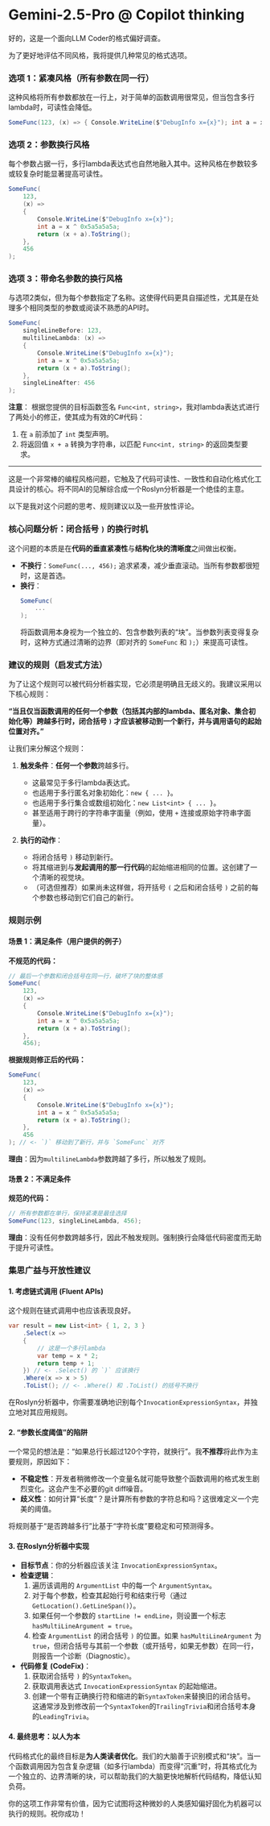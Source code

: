 # Gemini-2.5-Pro @ Copilot thinking

好的，这是一个面向LLM Coder的格式偏好调查。

为了更好地评估不同风格，我将提供几种常见的格式选项。

### 选项 1：紧凑风格（所有参数在同一行）

这种风格将所有参数都放在一行上，对于简单的函数调用很常见，但当包含多行lambda时，可读性会降低。

```csharp
SomeFunc(123, (x) => { Console.WriteLine($"DebugInfo x={x}"); int a = x ^ 0x5a5a5a5a; return (x + a).ToString(); }, 456);
```

### 选项 2：参数换行风格

每个参数占据一行，多行lambda表达式也自然地融入其中。这种风格在参数较多或较复杂时能显著提高可读性。

```csharp
SomeFunc(
    123,
    (x) =>
    {
        Console.WriteLine($"DebugInfo x={x}");
        int a = x ^ 0x5a5a5a5a;
        return (x + a).ToString();
    },
    456
);
```

### 选项 3：带命名参数的换行风格

与选项2类似，但为每个参数指定了名称。这使得代码更具自描述性，尤其是在处理多个相同类型的参数或阅读不熟悉的API时。

```csharp
SomeFunc(
    singleLineBefore: 123,
    multilineLambda: (x) =>
    {
        Console.WriteLine($"DebugInfo x={x}");
        int a = x ^ 0x5a5a5a5a;
        return (x + a).ToString();
    },
    singleLineAfter: 456
);
```

**注意**：
根据您提供的目标函数签名 `Func<int, string>`，我对lambda表达式进行了两处小的修正，使其成为有效的C#代码：
1.  在 `a` 前添加了 `int` 类型声明。
2.  将返回值 `x + a` 转换为字符串，以匹配 `Func<int, string>` 的返回类型要求。

---

这是一个非常棒的编程风格问题，它触及了代码可读性、一致性和自动化格式化工具设计的核心。将不同AI的见解综合成一个Roslyn分析器是一个绝佳的主意。

以下是我对这个问题的思考、规则建议以及一些开放性评论。

### 核心问题分析：闭合括号 `)` 的换行时机

这个问题的本质是在**代码的垂直紧凑性**与**结构化块的清晰度**之间做出权衡。

*   **不换行**：`SomeFunc(..., 456);` 追求紧凑，减少垂直滚动。当所有参数都很短时，这是首选。
*   **换行**：
    ```csharp
    SomeFunc(
        ...
    );
    ```
    将函数调用本身视为一个独立的、包含参数列表的“块”。当参数列表变得复杂时，这种方式通过清晰的边界（即对齐的 `SomeFunc` 和 `);`）来提高可读性。

### 建议的规则（启发式方法）

为了让这个规则可以被代码分析器实现，它必须是明确且无歧义的。我建议采用以下核心规则：

**“当且仅当函数调用的任何一个参数（包括其内部的lambda、匿名对象、集合初始化等）跨越多行时，闭合括号 `)` 才应该被移动到一个新行，并与调用语句的起始位置对齐。”**

让我们来分解这个规则：

1.  **触发条件**：**任何一个参数**跨越多行。
    *   这最常见于多行lambda表达式。
    *   也适用于多行匿名对象初始化：`new { ... }`。
    *   也适用于多行集合或数组初始化：`new List<int> { ... }`。
    *   甚至适用于跨行的字符串字面量（例如，使用 `+` 连接或原始字符串字面量）。

2.  **执行的动作**：
    *   将闭合括号 `)` 移动到新行。
    *   将其缩进到与**发起调用的那一行代码**的起始缩进相同的位置。这创建了一个清晰的视觉块。
    *   （可选但推荐）如果尚未这样做，将开括号 `(` 之后和闭合括号 `)` 之前的每个参数也移动到它们自己的新行。

### 规则示例

#### 场景 1：满足条件（用户提供的例子）

**不规范的代码：**
```csharp
// 最后一个参数和闭合括号在同一行，破坏了块的整体感
SomeFunc(
    123,
    (x) =>
    {
        Console.WriteLine($"DebugInfo x={x}");
        int a = x ^ 0x5a5a5a5a;
        return (x + a).ToString();
    },
    456); 
```

**根据规则修正后的代码：**
```csharp
SomeFunc(
    123,
    (x) =>
    {
        Console.WriteLine($"DebugInfo x={x}");
        int a = x ^ 0x5a5a5a5a;
        return (x + a).ToString();
    },
    456
); // <- `)` 移动到了新行，并与 `SomeFunc` 对齐
```
**理由**：因为`multilineLambda`参数跨越了多行，所以触发了规则。

#### 场景 2：不满足条件

**规范的代码：**
```csharp
// 所有参数都在单行，保持紧凑是最佳选择
SomeFunc(123, singleLineLambda, 456);
```
**理由**：没有任何参数跨越多行，因此不触发规则。强制换行会降低代码密度而无助于提升可读性。

### 集思广益与开放性建议

#### 1. 考虑链式调用 (Fluent APIs)

这个规则在链式调用中也应该表现良好。
```csharp
var result = new List<int> { 1, 2, 3 }
    .Select(x =>
    {
        // 这是一个多行lambda
        var temp = x * 2;
        return temp + 1;
    }) // <- .Select() 的 `)` 应该换行
    .Where(x => x > 5)
    .ToList(); // <- .Where() 和 .ToList() 的括号不换行
```
在Roslyn分析器中，你需要准确地识别每个`InvocationExpressionSyntax`，并独立地对其应用规则。

#### 2. “参数长度阈值”的陷阱

一个常见的想法是：“如果总行长超过120个字符，就换行”。我**不推荐**将此作为主要规则，原因如下：
*   **不稳定性**：开发者稍微修改一个变量名就可能导致整个函数调用的格式发生剧烈变化。这会产生不必要的git diff噪音。
*   **歧义性**：如何计算“长度”？是计算所有参数的字符总和吗？这很难定义一个完美的阈值。

将规则基于“是否跨越多行”比基于“字符长度”要稳定和可预测得多。

#### 3. 在Roslyn分析器中实现

*   **目标节点**：你的分析器应该关注 `InvocationExpressionSyntax`。
*   **检查逻辑**：
    1.  遍历该调用的 `ArgumentList` 中的每一个 `ArgumentSyntax`。
    2.  对于每个参数，检查其起始行号和结束行号（通过 `GetLocation().GetLineSpan()`）。
    3.  如果任何一个参数的 `startLine != endLine`，则设置一个标志 `hasMultiLineArgument = true`。
    4.  检查 `ArgumentList` 的闭合括号 `)` 的位置。如果 `hasMultiLineArgument` 为 `true`，但闭合括号与其前一个参数（或开括号，如果无参数）在同一行，则报告一个诊断（Diagnostic）。
*   **代码修复 (CodeFix)**：
    1.  获取闭合括号 `)` 的`SyntaxToken`。
    2.  获取调用表达式 `InvocationExpressionSyntax` 的起始缩进。
    3.  创建一个带有正确换行符和缩进的新`SyntaxToken`来替换旧的闭合括号。这通常涉及到修改前一个`SyntaxToken`的`TrailingTrivia`和闭合括号本身的`LeadingTrivia`。

#### 4. 最终思考：以人为本

代码格式化的最终目标是**为人类读者优化**。我们的大脑善于识别模式和“块”。当一个函数调用因为包含复杂逻辑（如多行lambda）而变得“沉重”时，将其格式化为一个独立的、边界清晰的块，可以帮助我们的大脑更快地解析代码结构，降低认知负荷。

你的这项工作非常有价值，因为它试图将这种微妙的人类感知偏好固化为机器可以执行的规则。祝你成功！
